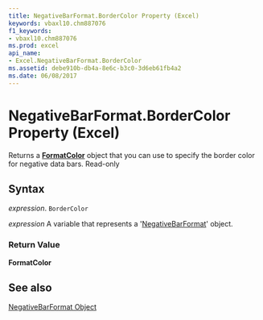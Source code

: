 ```yaml
---
title: NegativeBarFormat.BorderColor Property (Excel)
keywords: vbaxl10.chm887076
f1_keywords:
- vbaxl10.chm887076
ms.prod: excel
api_name:
- Excel.NegativeBarFormat.BorderColor
ms.assetid: debe910b-db4a-8e6c-b3c0-3d6eb61fb4a2
ms.date: 06/08/2017
---
```



# NegativeBarFormat.BorderColor Property (Excel)

 Returns a **[FormatColor](Excel.FormatColor.md)** object that you can use to specify the border color for negative data bars. Read-only


## Syntax

 _expression_. `BorderColor`

 _expression_ A variable that represents a '[NegativeBarFormat](Excel.NegativeBarFormat.md)' object.


### Return Value

 **FormatColor**


## See also


[NegativeBarFormat Object](Excel.NegativeBarFormat.md)

